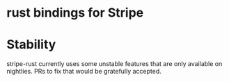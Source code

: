rust bindings for Stripe
========================

# Stability

stripe-rust currently uses some unstable features that are only available on
nightlies. PRs to fix that would be gratefully accepted.
